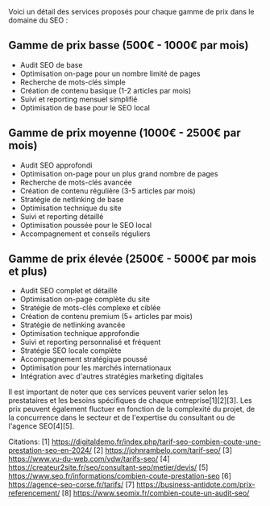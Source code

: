 Voici un détail des services proposés pour chaque gamme de prix dans le domaine du SEO :

## Gamme de prix basse (500€ - 1000€ par mois)

- Audit SEO de base
- Optimisation on-page pour un nombre limité de pages
- Recherche de mots-clés simple
- Création de contenu basique (1-2 articles par mois)
- Suivi et reporting mensuel simplifié
- Optimisation de base pour le SEO local

## Gamme de prix moyenne (1000€ - 2500€ par mois)

- Audit SEO approfondi
- Optimisation on-page pour un plus grand nombre de pages
- Recherche de mots-clés avancée
- Création de contenu régulière (3-5 articles par mois)
- Stratégie de netlinking de base
- Optimisation technique du site
- Suivi et reporting détaillé
- Optimisation poussée pour le SEO local
- Accompagnement et conseils réguliers

## Gamme de prix élevée (2500€ - 5000€ par mois et plus)

- Audit SEO complet et détaillé
- Optimisation on-page complète du site
- Stratégie de mots-clés complexe et ciblée
- Création de contenu premium (5+ articles par mois)
- Stratégie de netlinking avancée
- Optimisation technique approfondie
- Suivi et reporting personnalisé et fréquent
- Stratégie SEO locale complète
- Accompagnement stratégique poussé
- Optimisation pour les marchés internationaux
- Intégration avec d'autres stratégies marketing digitales

Il est important de noter que ces services peuvent varier selon les prestataires et les besoins spécifiques de chaque entreprise[1][2][3]. Les prix peuvent également fluctuer en fonction de la complexité du projet, de la concurrence dans le secteur et de l'expertise du consultant ou de l'agence SEO[4][5].

Citations:
[1] https://digitaldemo.fr/index.php/tarif-seo-combien-coute-une-prestation-seo-en-2024/
[2] https://johnrambelo.com/tarif-seo/
[3] https://www.vu-du-web.com/vdw/tarifs-seo/
[4] https://createur2site.fr/seo/consultant-seo/metier/devis/
[5] https://www.seo.fr/informations/combien-coute-prestation-seo
[6] https://agence-seo-corse.fr/tarifs/
[7] https://business-antidote.com/prix-referencement/
[8] https://www.seomix.fr/combien-coute-un-audit-seo/